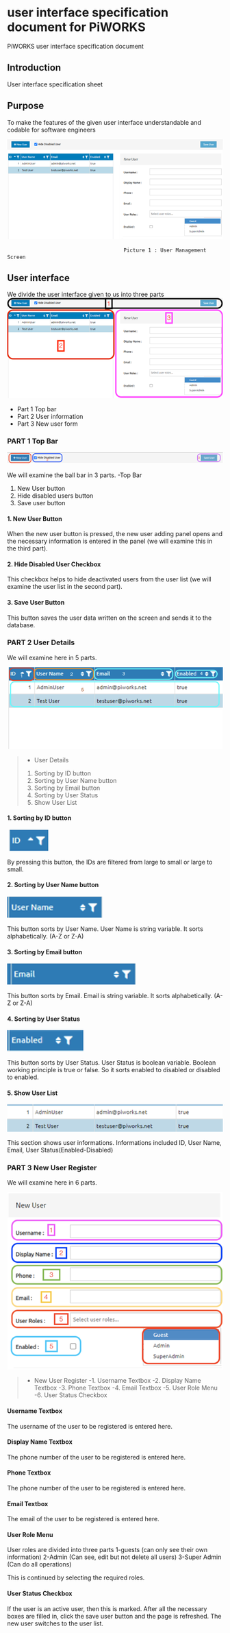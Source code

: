 # user interface specification document for PiWORKS
PiWORKS user interface specification document
## Introduction
User interface specification sheet

## Purpose
To make the features of the given user interface understandable and codable for software engineers



![](https://github.com/dogukaan/userinterfacespecificationdocumentPiWORKS/blob/main/intro.png)

                                          Picture 1 : User Management Screen
## User interface
We divide the user interface given to us into three parts
![](https://github.com/dogukaan/userinterfacespecificationdocumentPiWORKS/blob/main/alltopics.png)
* Part 1 Top bar
* Part 2 User information
* Part 3 New user form

### PART 1 Top Bar
![](https://github.com/dogukaan/userinterfacespecificationdocumentPiWORKS/blob/main/topbar.png)

We will examine the ball bar in 3 parts.
 -Top Bar
  1. New User button
  2. Hide disabled  users button
  3. Save user button

#### 1. New User Button
When the new user button is pressed, the new user adding panel opens and the necessary information is entered in the panel (we will examine this in the third part). 

#### 2. Hide Disabled User Checkbox
This checkbox helps to hide deactivated users from the user list (we will examine the user list in the second part).

#### 3. Save User Button
This button saves the user data written on the screen and sends it to the database.

###  PART 2 User Details 
We will examine here in 5 parts.

![](https://github.com/dogukaan/userinterfacespecificationdocumentPiWORKS/blob/main/userlist.png)

> - User Details
> 1. Sorting by ID button
> 2. Sorting by User Name button
> 3. Sorting by Email button
> 4. Sorting by User Status
> 5. Show User List

#### 1. Sorting by ID button
![](https://github.com/dogukaan/userinterfacespecificationdocumentPiWORKS/blob/main/ID.png)

By pressing this button, the IDs are filtered from large to small or large to small.

#### 2. Sorting by User Name button
![](https://github.com/dogukaan/userinterfacespecificationdocumentPiWORKS/blob/main/username.png)

This button sorts by User Name. User Name is string variable. It sorts alphabetically. (A-Z or Z-A)

#### 3. Sorting by Email button
![](https://github.com/dogukaan/userinterfacespecificationdocumentPiWORKS/blob/main/email.png)

This button sorts by Email. Email is string variable. It sorts alphabetically. (A-Z or Z-A)

#### 4. Sorting by User Status
![](https://github.com/dogukaan/userinterfacespecificationdocumentPiWORKS/blob/main/enabled.png)

This button sorts by User Status. User Status is boolean variable. Boolean working principle is true or false. So it sorts enabled to disabled or disabled to enabled. 

#### 5. Show User List
![](https://github.com/dogukaan/userinterfacespecificationdocumentPiWORKS/blob/main/userlistdetail.png)

This section shows user informations. Informations included ID, User Name, Email, User Status(Enabled-Disabled)

### PART 3 New User Register
We will examine here in 6 parts.

![](https://github.com/dogukaan/userinterfacespecificationdocumentPiWORKS/blob/main/newuserregister.png)

>- New User Register
> -1. Username Textbox
> -2. Display Name Textbox
> -3. Phone Textbox
> -4. Email Textbox
> -5. User Role Menu
> -6. User Status Checkbox

#### Username Textbox
The username of the user to be registered is entered here.

#### Display Name Textbox
The phone number of the user to be registered is entered here.

#### Phone Textbox
The phone number of the user to be registered is entered here.

#### Email Textbox
The email of the user to be registered is entered here.

#### User Role Menu
User roles are divided into three parts
1-guests (can only see their own information)
2-Admin (Can see, edit but not delete all users)
3-Super Admin (Can do all operations) 

This is continued by selecting the required roles.

#### User Status Checkbox
If the user is an active user, then this is marked.
After all the necessary boxes are filled in, click the save user button and the page is refreshed.
The new user switches to the user list.
